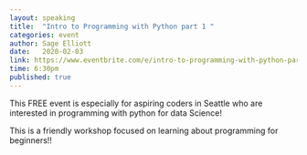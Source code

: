 ```yaml
---
layout: speaking
title:  "Intro to Programming with Python part 1 "
categories: event
author: Sage Elliott
date:   2020-02-03
link: https://www.eventbrite.com/e/intro-to-programming-with-python-part-1-tickets-90364513693
time: 6:30pm
published: true
---
```


This FREE event is especially for aspiring coders in Seattle who are interested in programming with python for data Science!

This is a friendly workshop focused on learning about programming for beginners!!

